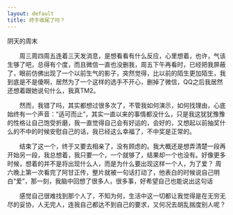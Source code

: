 ```yaml
---
layout: default
title: 终于收尾了吗？
---
```


阴天的周末

　　周三周四周五连着三天发消息，是想看看有什么反应，心里想着，也许，气该生够了吧，总得有个度，而且微信一直也没删我，周五下午再看时，已经把我屏蔽了，眼前仿佛出现了一个以前生气的影子，突然觉得，比以前的陌生更加陌生，我到底是不是傻啊，居然为了一个这样的选手不开心，删掉了微信，QQ之后我居然还想着跟她说句什么，我真TM2。

　　然而，我错了吗，其实都想过很多次了，不管我如何演示，如何找理由，心底始终有一个声音：“适可而止”，其实一直以来的事情都没什么，只是我这犹犹豫豫的性格让自己饱受折磨，我一直觉得自己会有好运的，会好的，又想起以前抽奖什么的不中的时候安慰自己的话，我已经这么幸福了，不中奖是正常的。

　　结束了这一个，终于又要去相亲了，没有顾虑的。我大概还是想弄清楚一段再开始另一段，我总想着，我只要一个，一个就够了，结果却一个也没有。好像更多时候，想着的并不是将出现什么人，而是为什么要出现这样一个人，为了爱？ 周六晚上第一次看完了阿甘正传，整片就被一句话打动了，他表白的时候说自己明白“爱”，那一刻，我脑中回想了很多人，很多事，好希望自己也能说出这句话

　　感觉自己很难找到那个人了，不知为何，生活中这一切都让我觉得是在无穷无尽的妥协，人无完人，连我自己都达不到自己的要求，又何况去胡乱揣度别人呢？